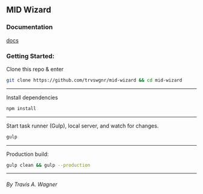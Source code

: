 ## MID Wizard

### Documentation
[docs](https://test.chargebacks911.com/mid-wizard/docs)

### Getting Started:
Clone this repo & enter
```bash
git clone https://github.com/trvswgnr/mid-wizard && cd mid-wizard
```
---
Install dependencies
```bash
npm install
```
---
Start task runner (Gulp), local server, and watch for changes.
```bash
gulp
```
---
Production build:
```bash
gulp clean && gulp --production
```
---
###### *By Travis A. Wagner*